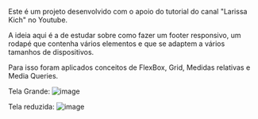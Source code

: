 Este é um projeto desenvolvido com o apoio do tutorial do canal "Larissa Kich" no Youtube. 

A ideia aqui é a de estudar sobre como fazer um footer responsivo, um rodapé que contenha vários elementos e que se adaptem a vários tamanhos de dispositivos.

Para isso foram aplicados conceitos de FlexBox, Grid, Medidas relativas e Media Queries.

Tela Grande:
![image](https://user-images.githubusercontent.com/101514539/218362053-0cb58f55-a646-4750-be57-a7dc01f7d081.png)

Tela reduzida:
![image](https://user-images.githubusercontent.com/101514539/218362163-ecec3b2d-a8e6-4e00-89d1-45f315782fd7.png)